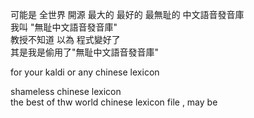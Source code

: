 可能是 全世界 開源 最大的 最好的 最無耻的 中文語音發音庫   
我叫 "無耻中文語音發音庫"  
教授不知道 以為 程式變好了  
其是我是偷用了"無耻中文語音發音庫"  

for your kaldi or any chinese lexicon 

shameless chinese lexicon  
the best of thw world chinese lexicon file , may be  
